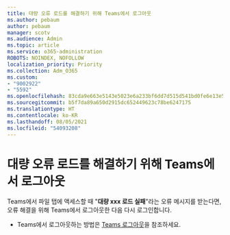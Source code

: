 ```yaml
---
title: 대량 오류 로드를 해결하기 위해 Teams에서 로그아웃
ms.author: pebaum
author: pebaum
manager: scotv
ms.audience: Admin
ms.topic: article
ms.service: o365-administration
ROBOTS: NOINDEX, NOFOLLOW
localization_priority: Priority
ms.collection: Adm_O365
ms.custom:
- "9002922"
- "5592"
ms.openlocfilehash: 83cda9e663e5143e5023e6a233bf6dd7d515d541bd0fe6e13e50b61c26066416
ms.sourcegitcommit: b5f7da89a650d2915dc652449623c78be6247175
ms.translationtype: HT
ms.contentlocale: ko-KR
ms.lasthandoff: 08/05/2021
ms.locfileid: "54093208"
---
```

# <a name="sign-out-of-teams-to-resolve-loading-chunk-error"></a>대량 오류 로드를 해결하기 위해 Teams에서 로그아웃

Teams에서 파일 탭에 액세스할 때 "**대량 xxx 로드 실패**"라는 오류 메시지를 받는다면, 오류 해결을 위해 Teams에서 로그아웃한 다음 다시 로그인합니다.

- Teams에서 로그아웃하는 방법은 [Teams 로그아웃](https://support.microsoft.com/en-ie/office/sign-out-of-teams-a6d76e69-e1dd-4bc4-8e5f-04ba48384487)을 참조하세요.
